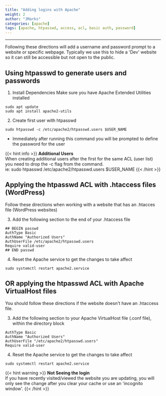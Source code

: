 ```yaml
---
title: "Adding logins with Apache"
weight: 2
author: "JMarks"
categories: [apache]
tags: [apache, htpasswd, access, acl, basic auth, password]
---
```

---

Following these directions will add a username and password prompt to a website or specific webpage. Typically we use this to hide a 'Dev' website so it can still be accessible but not open to the public.

## Using htpasswd to generate users and passwords

1. Install Dependencies
Make sure you have Apache Extended Utilities installed
```
sudo apt update
sudo apt install apache2-utils
```

2. Create first user with htpasswd
```
sudo htpasswd -c /etc/apache2/htpasswd.users $USER_NAME
```
- Immediately after running this command you will be prompted to define the password for the user

{{< hint info >}}
**Additional Users**\
When creating additional users after the first for the same ACL (user list) you need to drop the -c flag from the command.\
ie: sudo htpasswd /etc/apache2/htpasswd.users $USER_NAME
{{< /hint >}}

## Applying the htpasswd ACL with .htaccess files (WordPress)

Follow these directions when working with a website that has an .htacces file (WordPress websites)

3. Add the following section to the end of your .htaccess file
```
## BEGIN passwd
AuthType Basic
AuthName "Authorized Users"
AuthUserFile /etc/apache2/htpasswd.users
Require valid-user
## END passwd
```

4. Reset the Apache service to get the changes to take affect
```
sudo systemctl restart apache2.service
```

## OR applying the htpasswd ACL with Apache VirtualHost files

You should follow these directions if the website doesn't have an .htaccess file.

3. Add the following section to your Apache VirtualHost file (.conf file), within the directory block
```
AuthType Basic
AuthName "Authorized Users"
AuthUserFile "/etc/apache2/htpasswd.users"
Require valid-user
```

4. Reset the Apache service to get the changes to take affect
```
sudo systemctl restart apache2.service
```

{{< hint warning >}}
**Not Seeing the login**\
If you have recently visited/viewed the website you are updating, you will only see the change after you clear your cache or use an 'incognito window'.
{{< /hint >}}
